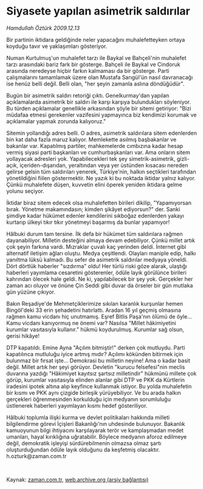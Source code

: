 # Siyasete yapılan asimetrik saldırılar

*Hamdullah Öztürk 2009.12.13*

<tr><td class="metin" colspan="2" style="padding-top: 20px; padding-left: 5px; ">Bir partinin iktidara geldiğinde neler yapacağını muhalefetteyken ortaya koyduğu tavır ve yaklaşımları gösteriyor.</td></tr><tr><td class="metin" colspan="2" style="padding-top: 20px; padding-left: 5px; "><p>Numan Kurtulmuş'un muhalefet tarzı ile Baykal ve Bahçeli'nin muhalefet tarzı arasındaki bariz fark bir gösterge. Bahçeli ile Baykal ve Cindoruk arasında neredeyse hiçbir farkın kalmaması da bir gösterge. Parti çalışmalarını tamamlamak üzere olan Mustafa Sarıgül'ün nasıl davranacağı ise henüz belli değil. Belli olan, "her şeyin zamanla aslına döndüğüdür".
<p>Bugün bir asimetrik saldırı retoriği çıktı. Genelkurmay'dan yapılan açıklamalarda asimetrik bir saldırı ile karşı karşıya bulundukları söyleniyor. Bu türden açıklamalar genellikle arkasından şöyle bir sitemi getiriyor: "Bizi müdafaa etmesi gerekenler vazifesini yapmayınca biz kendimizi korumak ve açıklamalar yapmak zorunda kalıyoruz."
<p>Sitemin yollandığı adres belli. O adres, asimetrik saldırılara sitem edenlerden bin kat daha fazla maruz kalıyor. Memlekette asılmış başbakanlar ve bakanlar var. Kapatılmış partiler, mahkemelerde cımbızına kadar hesap vermiş siyasi parti başkanları ve cumhurbaşkanları var. Ama onların sitem yollayacak adresleri yok. Yapabilecekleri tek şey simetrik-asimetrik, gizli-açık, içeriden-dışarıdan, yeraltından veya yer üstünden kısacası nereden gelirse gelsin tüm saldırıları yenerek, Türkiye'nin, halkın seçtikleri tarafından yönetildiğini fiilen göstermektir. Ne yazık ki bu noktada iktidar yalnız kalıyor. Çünkü muhalefete düşen, kuvvetin elini öperek yeniden iktidara gelme yolunu seçiyor.
<p>İktidar biraz sitem edecek olsa muhalefetten birileri dikilip, "Yapamıyorsan bırak. Yönetme makamındasın; kimden şikâyet ediyorsun?" der. Sanki şimdiye kadar hükümet edenler kendilerini sıkboğaz edenlerden yakayı kurtarıp ülkeyi tıkır tıkır yönetmeyi başarmış da bunlar yapamıyor!
<p>Hâlbuki durum tam tersine. İlk defa bir hükümet tüm saldırılara rağmen dayanabiliyor. Milletin desteğini almaya devam edebiliyor. Çünkü millet artık çok şeyin farkına vardı. Mızraklar çuvalı kaç yerinden deldi. İnternet gibi alternatif iletişim ağları oluştu. Medya çeşitlendi. Olayları maniple edip, halkı yanıltma lüksü kalmadı. Bu sefer de asimetrik saldırılar medyaya yöneldi. Dört dörtlük haberler "sızdırma" oldu! Her türlü riski göze alarak, ulaştığı haberleri yayımlama cesaretini gösterenler, ödüle layık görülünce birileri kahrından ölecek hale geldi. Ne ki, yapılabilecek bir şey yok. Gerçekler her zaman acı oluyor ve önüne Çin Seddi gibi duvar da örseler bir gün mutlaka gün yüzüne çıkıyor.
<p>Bakın Reşadiye'de Mehmetçiklerimize sıkılan karanlık kurşunlar hemen Bingöl'deki 33 erin şehadetini hatırlattı. Aradan 16 yıl geçmiş olmasına rağmen kamu vicdanı hiç unutmamış. Eşref Bitlis Paşa'nın ölümü de öyle... Kamu vicdanı kanıyormuş ne önemi var? Nasılsa "Millet hâkimiyetini kurumlar vasıtasıyla kullanır." hükmü koydurulmuş. Kurumlar sağ olsun, gerisi hikâye!
<p>DTP kapatıldı. Emine Ayna "Açılım bitmiştir!" derken çok mutluydu. Parti kapatılınca mutluluğu iyice artmış mıdır? Açılımı kökünden bitirmek için bulunmaz bir fırsat işte... Demokrasi bu milletin neyine! Ama o kadar basit değil. Millet artık her şeyi görüyor. Devletin "kurucu felsefesi"nin meclis duvarına yazdığı "Hâkimiyet kayıtsız şartsız milletindir" hükmünü millete çok görüp, kurumlar vasıtasıyla elinden alanlar gibi DTP ve PKK da Kürtlerin iradesini ipotek altına alıp keyfince kullanmak istiyor. Bu yolda muhalefetin bir kısmı ve PKK aynı çizgide birleşik yürüyebiliyor. Ve bu arada halkın gerçekleri öğrenmesinden korkulduğu için medyanın sorumluluğu üstlenerek haberleri yayımlayan kısmı hedef gösteriliyor.
<p>Hâlbuki toplumla ilişki kurma ve devlet politikaları hakkında milleti bilgilendirme görevi İçişleri Bakanlığı'nın uhdesinde bulunuyor. Bakanlık kamuoyunun bilgi ihtiyacını karşılayarak terör ve kamplaşmadan medet umanları, hayal kırıklığına uğratabilir. Böylece medyanın aforoz edilmeye değil, demokratik işleyişi sürdürebilmenin olmazsa olmaz şartı oluşturduğundan ödüle layık olduğunu da keşfetmiş olacaktır. h.ozturk@zaman.com.tr
<p><br/></p></p></p></p></p></p></p></p></p></td></tr>

Kaynak: [zaman.com.tr](http://zaman.com.tr/yazar.do?yazino=926630), [web.archive.org (arşiv bağlantısı)](http://web.archive.org/web/20100119053543/http://www.zaman.com.tr:80/yazar.do?yazino=926630)
